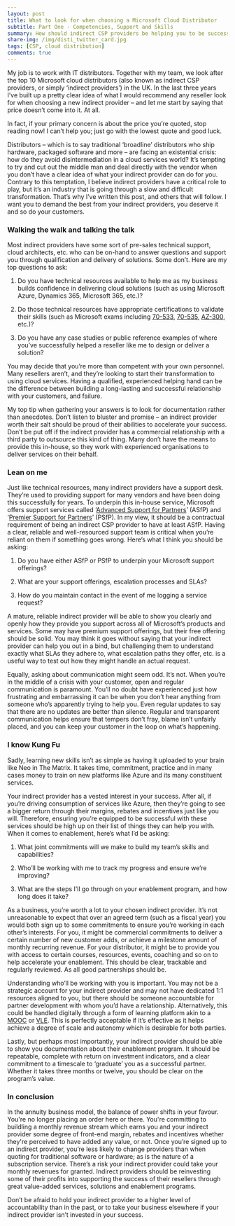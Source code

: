 ```yaml
---
layout: post
title: What to look for when choosing a Microsoft Cloud Distributor
subtitle: Part One - Competencies, Support and Skills
summary: How should indirect CSP providers be helping you to be successful with cloud services?
share-img: /img/disti_twitter_card.jpg
tags: [CSP, cloud distribution]
comments: true
---
```


My job is to work with IT distributors. Together with my team, we look after the top 10 Microsoft cloud distributors (also known as indirect CSP providers, or simply ‘indirect providers’) in the UK. In the last three years I’ve built up a pretty clear idea of what I would recommend any reseller look for when choosing a new indirect provider – and let me start by saying that price doesn’t come into it. At all.

In fact, if your primary concern is about the price you’re quoted, stop reading now! I can’t help you; just go with the lowest quote and good luck.

Distributors – which is to say traditional ‘broadline’ distributors who ship hardware, packaged software and more – are facing an existential crisis: how do they avoid disintermediation in a cloud services world? It’s tempting to try and cut out the middle man and deal directly with the vendor when you don’t have a clear idea of what your indirect provider can do for you. Contrary to this temptation, I believe indirect providers have a critical role to play, but it’s an industry that is going through a slow and difficult transformation. That’s why I’ve written this post, and others that will follow.
I want you to demand the best from your indirect providers, you deserve it and so do your customers.

### Walking the walk and talking the talk

Most indirect providers have some sort of pre-sales technical support, cloud architects, etc. who can be on-hand to answer questions and support you through qualification and delivery of solutions. Some don’t. Here are my top questions to ask:

1.	Do you have technical resources available to help me as my business builds confidence in delivering cloud solutions (such as using Microsoft Azure, Dynamics 365, Microsoft 365, etc.)?

2.	Do those technical resources have appropriate certifications to validate their skills (such as Microsoft exams including [70-533](https://www.microsoft.com/en-gb/learning/exam-70-533.aspx "70-533 Exam Details"), [70-535](https://www.microsoft.com/en-gb/learning/exam-70-535.aspx "70-535 Exam Details"), [AZ-300](https://www.microsoft.com/en-us/learning/exam-az-300.aspx "AZ-300 Exam Details"), etc.)?

3.	Do you have any case studies or public reference examples of where you’ve successfully helped a reseller like me to design or deliver a solution?

You may decide that you’re more than competent with your own personnel. Many resellers aren’t, and they’re looking to start their transformation to using cloud services. Having a qualified, experienced helping hand can be the difference between building a long-lasting and successful relationship with your customers, and failure.

My top tip when gathering your answers is to look for documentation rather than anecdotes. Don’t listen to bluster and promise – an indirect provider worth their salt should be proud of their abilities to accelerate your success.
Don’t be put off if the indirect provider has a commercial relationship with a third party to outsource this kind of thing. Many don’t have the means to provide this in-house, so they work with experienced organisations to deliver services on their behalf.

### Lean on me

Just like technical resources, many indirect providers have a support desk. They’re used to providing support for many vendors and have been doing this successfully for years. To underpin this in-house service, Microsoft offers support services called ‘[Advanced Support for Partners](https://partner.microsoft.com/en-us/support/advanced-cloud-support "ASfP Details")’ (ASfP) and ‘[Premier Support for Partners](https://partner.microsoft.com/en-gb/support/microsoft-services-premier-support "PsfP Details")’ (PSfP). In my view, it should be a contractual requirement of being an indirect CSP provider to have at least ASfP. Having a clear, reliable and well-resourced support team is critical when you’re reliant on them if something goes wrong. Here’s what I think you should be asking:

1.	Do you have either ASfP or PSfP to underpin your Microsoft support offerings?

2.	What are your support offerings, escalation processes and SLAs?

3.	How do you maintain contact in the event of me logging a service request?

A mature, reliable indirect provider will be able to show you clearly and openly how they provide you support across all of Microsoft’s products and services. Some may have premium support offerings, but their free offering should be solid. You may think it goes without saying that your indirect provider can help you out in a bind, but challenging them to understand exactly what SLAs they adhere to, what escalation paths they offer, etc. is a useful way to test out how they might handle an actual request.

Equally, asking about communication might seem odd. It’s not. When you’re in the middle of a crisis with your customer, open and regular communication is paramount. You’ll no doubt have experienced just how frustrating and embarrassing it can be when you don’t hear anything from someone who’s apparently trying to help you. Even regular updates to say that there are no updates are better than silence. Regular and transparent communication helps ensure that tempers don’t fray, blame isn’t unfairly placed, and you can keep your customer in the loop on what’s happening.

### I know Kung Fu

Sadly, learning new skills isn’t as simple as having it uploaded to your brain like Neo in The Matrix. It takes time, commitment, practice and in many cases money to train on new platforms like Azure and its many constituent services.

Your indirect provider has a vested interest in your success. After all, if you’re driving consumption of services like Azure, then they’re going to see a bigger return through their margins, rebates and incentives just like you will. Therefore, ensuring you’re equipped to be successful with these services should be high up on their list of things they can help you with. When it comes to enablement, here’s what I’d be asking:

1.	What joint commitments will we make to build my team’s skills and capabilities?

2.	Who’ll be working with me to track my progress and ensure we’re improving?

3.	What are the steps I’ll go through on your enablement program, and how long does it take?

As a business, you’re worth a lot to your chosen indirect provider. It’s not unreasonable to expect that over an agreed term (such as a fiscal year) you would both sign up to some commitments to ensure you’re working in each other’s interests. For you, it might be commercial commitments to deliver a certain number of new customer adds, or achieve a milestone amount of monthly recurring revenue. For your distributor, it might be to provide you with access to certain courses, resources, events, coaching and so on to help accelerate your enablement. This should be clear, trackable and regularly reviewed. As all good partnerships should be.

Understanding who’ll be working with you is important. You may not be a strategic account for your indirect provider and may not have dedicated 1:1 resources aligned to you, but there should be someone accountable for partner development with whom you’d have a relationship. Alternatively, this could be handled digitally through a form of learning platform akin to a [MOOC](https://en.wikipedia.org/wiki/Massive_open_online_course "Massie open online course") or [VLE](https://en.wikipedia.org/wiki/Virtual_learning_environment "Virtual Learning Environment"). This is perfectly acceptable if it’s effective as it helps achieve a degree of scale and autonomy which is desirable for both parties.

Lastly, but perhaps most importantly, your indirect provider should be able to show you documentation about their enablement program. It should be repeatable, complete with return on investment indicators, and a clear commitment to a timescale to ‘graduate’ you as a successful partner. Whether it takes three months or twelve, you should be clear on the program’s value.

### In conclusion

In the annuity business model, the balance of power shifts in your favour. You're no longer placing an order here or there. You're committing to buildling a monthly revenue stream which earns you and your indirect provider some degree of front-end margin, rebates and incentives whether they're perceived to have added any value, or not. Once you’re signed up to an indirect provider, you’re less likely to change providers than when quoting for traditional software or hardware; as is the nature of a subscription service. There’s a risk your indirect provider could take your monthly revenues for granted. Indirect providers should be reinvesting some of their profits into supporting the success of their resellers through great value-added services, solutions and enablement programs. 

Don’t be afraid to hold your indirect provider to a higher level of accountability than in the past, or to take your business elsewhere if your indirect provider isn’t invested in your success.

